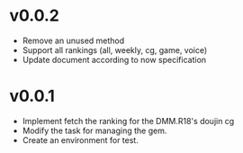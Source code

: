 # v0.0.2
- Remove an unused method
- Support all rankings (all, weekly, cg, game, voice)
- Update document according to now specification

# v0.0.1
- Implement fetch the ranking for the DMM.R18's doujin cg
- Modify the task for managing the gem.
- Create an environment for test.
